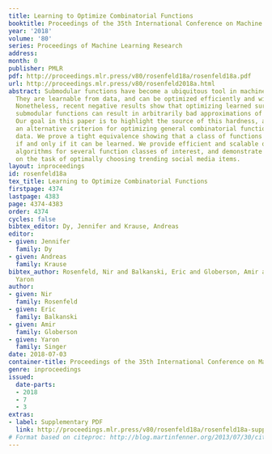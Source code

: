 ```yaml
---
title: Learning to Optimize Combinatorial Functions
booktitle: Proceedings of the 35th International Conference on Machine Learning
year: '2018'
volume: '80'
series: Proceedings of Machine Learning Research
address: 
month: 0
publisher: PMLR
pdf: http://proceedings.mlr.press/v80/rosenfeld18a/rosenfeld18a.pdf
url: http://proceedings.mlr.press/v80/rosenfeld2018a.html
abstract: Submodular functions have become a ubiquitous tool in machine learning.
  They are learnable from data, and can be optimized efficiently and with guarantees.
  Nonetheless, recent negative results show that optimizing learned surrogates of
  submodular functions can result in arbitrarily bad approximations of the true optimum.
  Our goal in this paper is to highlight the source of this hardness, and propose
  an alternative criterion for optimizing general combinatorial functions from sampled
  data. We prove a tight equivalence showing that a class of functions is optimizable
  if and only if it can be learned. We provide efficient and scalable optimization
  algorithms for several function classes of interest, and demonstrate their utility
  on the task of optimally choosing trending social media items.
layout: inproceedings
id: rosenfeld18a
tex_title: Learning to Optimize Combinatorial Functions
firstpage: 4374
lastpage: 4383
page: 4374-4383
order: 4374
cycles: false
bibtex_editor: Dy, Jennifer and Krause, Andreas
editor:
- given: Jennifer
  family: Dy
- given: Andreas
  family: Krause
bibtex_author: Rosenfeld, Nir and Balkanski, Eric and Globerson, Amir and Singer,
  Yaron
author:
- given: Nir
  family: Rosenfeld
- given: Eric
  family: Balkanski
- given: Amir
  family: Globerson
- given: Yaron
  family: Singer
date: 2018-07-03
container-title: Proceedings of the 35th International Conference on Machine Learning
genre: inproceedings
issued:
  date-parts:
  - 2018
  - 7
  - 3
extras:
- label: Supplementary PDF
  link: http://proceedings.mlr.press/v80/rosenfeld18a/rosenfeld18a-supp.pdf
# Format based on citeproc: http://blog.martinfenner.org/2013/07/30/citeproc-yaml-for-bibliographies/
---
```

